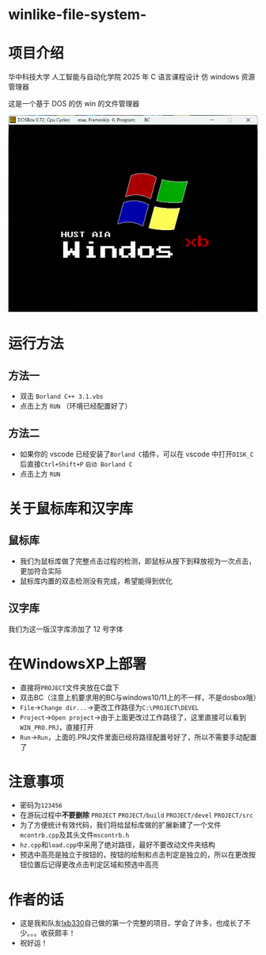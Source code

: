 # winlike-file-system-

# 项目介绍

华中科技大学 人工智能与自动化学院 2025 年 C 语言课程设计 仿 windows 资源管理器

这是一个基于 DOS 的仿 win 的文件管理器

![开机界面](DISK_C/PROJECT/src/Images/power_on_page.png)

# 运行方法

## 方法一

- 双击 `Borland C++ 3.1.vbs`
- 点击上方 `RUN` （环境已经配置好了）

## 方法二

- 如果你的 vscode 已经安装了`Borland C`插件，可以在 vscode 中打开`DISK_C`后直接`Ctrl+Shift+P` `启动 Borland C`
- 点击上方 `RUN`

# 关于鼠标库和汉字库

## 鼠标库

- 我们为鼠标库做了完整点击过程的检测，即鼠标从按下到释放视为一次点击，更加符合实际
- 鼠标库内置的双击检测没有完成，希望能得到优化

## 汉字库

我们为这一版汉字库添加了 12 号字体

# 在WindowsXP上部署

- 直接将`PROJECT`文件夹放在C盘下
- 双击BC（注意上机要求用的BC与windows10/11上的不一样，不是dosbox哦）
- `File`->`Change dir...`->更改工作路径为`C:\PROJECT\DEVEL`
- `Project`->`Open project`->由于上面更改过工作路径了，这里直接可以看到`WIN_PRO.PRJ`，直接打开
- `Run`->`Run`，上面的.PRJ文件里面已经将路径配置号好了，所以不需要手动配置了

# 注意事项
- 密码为`123456`
- 在游玩过程中**不要删除** `PROJECT` `PROJECT/build` `PROJECT/devel` `PROJECT/src`
- 为了方便统计有效代码，我们将给鼠标库做的扩展新建了一个文件`mcontrb.cpp`及其头文件`mscontrb.h`
- `hz.cpp`和`load.cpp`中采用了绝对路径，最好不要改动文件夹结构
- 预选中高亮是独立于按钮的，按钮的绘制和点击判定是独立的，所以在更改按钮位置后记得更改点击判定区域和预选中高亮

# 作者的话

- 这是我和队友[lxb330](https://github.com/lxb330)自己做的第一个完整的项目，学会了许多，也成长了不少。。。收获颇丰！
- 祝好运！
